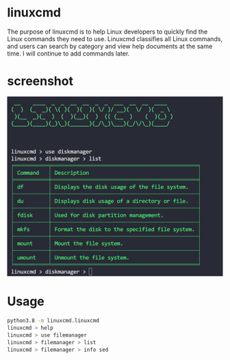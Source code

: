 # linuxcmd
The purpose of linuxcmd is to help Linux developers to quickly find the Linux commands they need to use. Linuxcmd classifies all Linux commands, and users can search by category and view help documents at the same time. I will continue to add commands later.

# screenshot
![Logo](./logo2.png)

# Usage
```sh
python3.8 -m linuxcmd.linuxcmd
linuxcmd > help
linuxcmd > use filemanager
linuxcmd > filemanager > list
linuxcmd > filemanager > info sed
```

